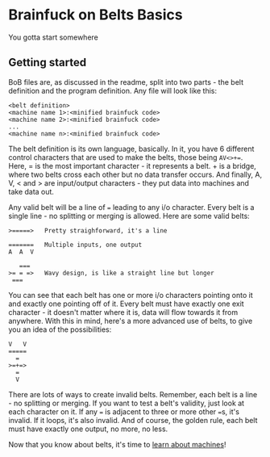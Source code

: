 # Brainfuck on Belts Basics
You gotta start somewhere

## Getting started
BoB files are, as discussed in the readme, split into two parts - the belt definition and the program definition. Any file will look like this:

```
<belt definition>
<machine name 1>:<minified brainfuck code>
<machine name 2>:<minified brainfuck code>
...
<machine name n>:<minified brainfuck code>
```

The belt definition is its own language, basically. In it, you have 6 different control characters that are used to make the belts, those being `AV<>+=`. Here, = is the most important character - it represents a belt. + is a bridge, where two belts cross each other but no data transfer occurs. And finally, A, V, < and > are input/output characters - they put data into machines and take data out.

Any valid belt will be a line of `=` leading to any i/o character. Every belt is a single line - no splitting or merging is allowed. Here are some valid belts:

```
>=====>   Pretty straighforward, it's a line

=======   Multiple inputs, one output
A  A  V

   ===
>= = =>   Wavy design, is like a straight line but longer
 ===
```
You can see that each belt has one or more i/o characters pointing onto it and exactly one pointing off of it. Every belt must have exactly one exit character - it doesn't matter where it is, data will flow towards it from anywhere. With this in mind, here's a more advanced use of belts, to give you an idea of the possibilities:
```
V   V
=====
  =
>=+=>
  =
  V
```
There are lots of ways to create invalid belts. Remember, each belt is a line - no splitting or merging. If you want to test a belt's validity, just look at each character on it. If any `=` is adjacent to three or more other `=`s, it's invalid. If it loops, it's also invalid. And of course, the golden rule, each belt must have exactly one output, no more, no less.

Now that you know about belts, it's time to [learn about machines](https://github.com/CreatedorMade/bf-on-belts/blob/master/docs/machines.md)!
